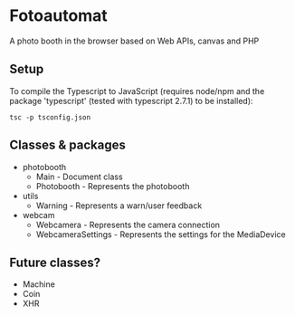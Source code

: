 # Fotoautomat
A photo booth in the browser based on Web APIs, canvas and PHP

## Setup
To compile the Typescript to JavaScript (requires node/npm and the package 'typescript' (tested with typescript 2.7.1) to be installed):
```
tsc -p tsconfig.json
```


## Classes & packages
- photobooth
    - Main - Document class
    - Photobooth - Represents the photobooth
- utils
    - Warning - Represents a warn/user feedback
- webcam
    - Webcamera - Represents the camera connection
    - WebcameraSettings - Represents the settings for the MediaDevice

## Future classes?
- Machine
- Coin
- XHR
